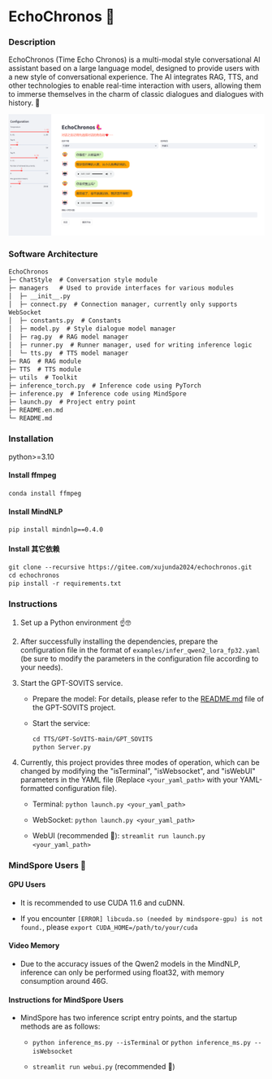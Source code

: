 # EchoChronos 🥰

### Description
EchoChronos (Time Echo Chronos) is a multi-modal style conversational AI assistant based on a large language model, designed to provide users with a new style of conversational experience. The AI integrates RAG, TTS, and other technologies to enable real-time interaction with users, allowing them to immerse themselves in the charm of classic dialogues and dialogues with history. 🥸

![lindaiyu](./assert/image.png)

### Software Architecture
```
EchoChronos
├─ ChatStyle  # Conversation style module
├─ managers   # Used to provide interfaces for various modules
│  ├─ __init__.py
│  ├─ connect.py  # Connection manager, currently only supports WebSocket
│  ├─ constants.py  # Constants
│  ├─ model.py  # Style dialogue model manager
│  ├─ rag.py  # RAG model manager
│  ├─ runner.py  # Runner manager, used for writing inference logic
│  └─ tts.py  # TTS model manager
├─ RAG  # RAG module
├─ TTS  # TTS module
├─ utils  # Toolkit
├─ inference_torch.py  # Inference code using PyTorch
├─ inference.py  # Inference code using MindSpore
├─ launch.py  # Project entry point
├─ README.en.md
└─ README.md
```

### Installation

python>=3.10

#### Install ffmpeg

``` shell
conda install ffmpeg
```

#### Install MindNLP

``` shell
pip install mindnlp==0.4.0
```

#### Install 其它依赖

``` shell
git clone --recursive https://gitee.com/xujunda2024/echochronos.git
cd echochronos
pip install -r requirements.txt
```

### Instructions

1. Set up a Python environment ☝️🤓 

2. After successfully installing the dependencies, prepare the configuration file in the format of `examples/infer_qwen2_lora_fp32.yaml` (be sure to modify the parameters in the configuration file according to your needs). 

3. Start the GPT-SOVITS service.

    - Prepare the model: For details, please refer to the [README.md](./TTS/GPT-SoVITS-main/README.md) file of the GPT-SOVITS project.

    - Start the service:
        ``` shell
        cd TTS/GPT-SoVITS-main/GPT_SOVITS
        python Server.py
        ```

4. Currently, this project provides three modes of operation, which can be changed by modifying the "isTerminal", "isWebsocket", and "isWebUI" parameters in the YAML file (Replace `<your_yaml_path>` with your YAML-formatted configuration file).
 
    - Terminal: `python launch.py <your_yaml_path>`

    - WebSocket: `python launch.py <your_yaml_path>`

    - WebUI (recommended 🤩): `streamlit run launch.py <your_yaml_path>`


### MindSpore Users 🤯

#### GPU Users 

- It is recommended to use CUDA 11.6 and cuDNN. 

- If you encounter `[ERROR] libcuda.so (needed by mindspore-gpu) is not found.`, please `export CUDA_HOME=/path/to/your/cuda` 

#### Video Memory 

- Due to the accuracy issues of the Qwen2 models in the MindNLP, inference can only be performed using float32, with memory consumption around 46G.

#### Instructions for MindSpore Users

- MindSpore has two inference script entry points, and the startup methods are as follows:

    - `python inference_ms.py --isTerminal` or `python inference_ms.py --isWebsocket`

    - `streamlit run webui.py` (recommended 🤩)

